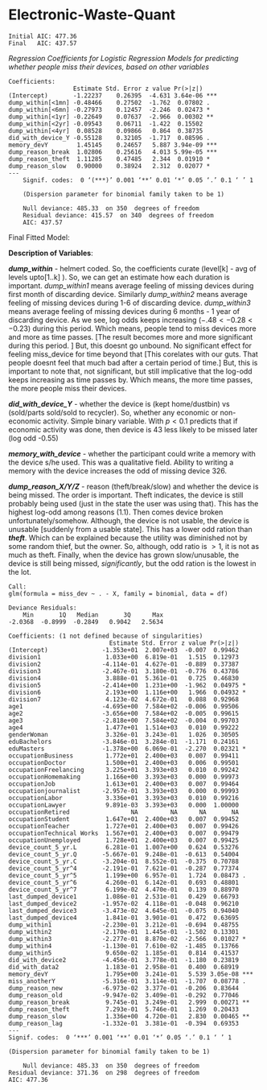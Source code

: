 # Electronic-Waste-Quant

```
Initial AIC: 477.36
Final   AIC: 437.57
```

*Regression Coefficients for Logistic Regression Models for predicting whether people miss their devices, based on other variables* 
```
Coefficients:
                  Estimate Std. Error z value Pr(>|z|)    
(Intercept)       -1.22237    0.26395  -4.631 3.64e-06 ***
dump_within[<1mn] -0.48466    0.27502  -1.762  0.07802 .  
dump_within[<6mn] -0.27973    0.12457  -2.246  0.02473 *  
dump_within[<1yr] -0.22649    0.07637  -2.966  0.00302 ** 
dump_within[<2yr] -0.09543    0.06711  -1.422  0.15502    
dump_within[<4yr]  0.08528    0.09866   0.864  0.38735    
did_with_device_Y -0.55128    0.32105  -1.717  0.08596 .  
memory_devY        1.45145    0.24657   5.887 3.94e-09 ***
dump_reason_break  1.02806    0.25616   4.013 5.99e-05 ***
dump_reason_theft  1.11285    0.47485   2.344  0.01910 *  
dump_reason_slow   0.90000    0.38924   2.312  0.02077 *  
---
    Signif. codes:  0 ‘(***)’ 0.001 ‘**’ 0.01 ‘*’ 0.05 ‘.’ 0.1 ‘ ’ 1

    (Dispersion parameter for binomial family taken to be 1)

    Null deviance: 485.33  on 350  degrees of freedom
    Residual deviance: 415.57  on 340  degrees of freedom
    AIC: 437.57
```
Final Fitted Model:

**Description of Variables**:

***dump_within*** - helmert coded. So, the coefficients curate (level[k] - avg of levels upto[1..k] ). So, we can get an estimate how each duration is important. *dump_within1* means average feeling of missing devices during first month of discarding device. Similarly *dump_within2* means average feeling of missing devices during 1-6 of discarding device. *dump_within3* means average feeling of missing devices during 6 months - 1 year of discarding device. As we see, log odds keeps increasing $(-.48 < -0.28 < -0.23)$ during this period. Which means, people tend to miss devices more and more as time passes. [The result becomes more and more significant during this period. ] But, this doesnt go unbound. No significant effect for feeling miss_device for time beyond that [This corelates with our guts. That people doesnt feel that much bad after a certain period of time.] But, this is important to note that, not significant, but still implicative that the log-odd keeps increasing as time passes by. Which means, the more time passes, the more people miss their devices.


***did_with_device_Y*** - whether the device is (kept home/dustbin) vs (sold/parts sold/sold to recycler). So, whether any economic or non-economic activity. Simple binary variable. With $p<0.1$ predicts that if economic activity was done, then device is $43%$ less likely to be missed later (log odd -0.55)


***memory_with_device*** - whether the participant could write a memory with the device s/he used. This was a qualitative field. Ability to writing a memory with the device increases the odd of missing device $326% (log odd 1.45)$.

***dump_reason_X/Y/Z*** - reason (theft/break/slow) and whether the device is being missed. The order is important. Theft indicates, the device is still probably being used (just in the state the user was using that). This has the highest log-odd among reasons $(1.1)$. Then comes device broken unfortunately/somehow. Although, the device is not usable, the device is unusable [suddenly from a usable state]. This has a lower odd ration than ***theft***. Which can be explained because the utility was diminished not by some random thief, but the owner. So, although, odd ratio is $>1$, it is not as much as theft. Finally, when the device has grown slow/unusable, the device is still being missed, *significantly*, but the odd ration is the lowest in the lot.


```
Call:
glm(formula = miss_dev ~ . - X, family = binomial, data = df)

Deviance Residuals: 
    Min       1Q   Median       3Q      Max  
-2.0368  -0.8999  -0.2849   0.9042   2.5634  

Coefficients: (1 not defined because of singularities)
                            Estimate Std. Error z value Pr(>|z|)    
(Intercept)               -1.353e+01  2.007e+03  -0.007  0.99462    
division1                  1.033e+00  6.819e-01   1.515  0.12973    
division2                 -4.114e-01  4.627e-01  -0.889  0.37387    
division3                 -2.467e-01  3.180e-01  -0.776  0.43786    
division4                  3.888e-01  5.361e-01   0.725  0.46830    
division5                 -2.414e+00  1.231e+00  -1.962  0.04975 *  
division6                  2.193e+00  1.116e+00   1.966  0.04932 *  
division7                  4.123e-02  4.672e-01   0.088  0.92968    
age1                      -4.695e+00  7.584e+02  -0.006  0.99506    
age2                      -3.656e+00  7.584e+02  -0.005  0.99615    
age3                      -2.818e+00  7.584e+02  -0.004  0.99703    
age4                       1.477e+01  1.514e+03   0.010  0.99222    
genderWoman                3.326e-01  3.243e-01   1.026  0.30505    
eduBachelors              -3.846e-01  3.284e-01  -1.171  0.24161    
eduMasters                -1.378e+00  6.069e-01  -2.270  0.02321 *  
occupationBusiness         1.772e+01  2.400e+03   0.007  0.99411    
occupationDoctor           1.500e+01  2.400e+03   0.006  0.99501    
occupationFreelancing      3.225e+01  3.393e+03   0.010  0.99242    
occupationHomemaking       1.166e+00  3.393e+03   0.000  0.99973    
occupationJob              1.613e+01  2.400e+03   0.007  0.99464    
occupationjournalist      -2.957e-01  3.393e+03   0.000  0.99993    
occupationLabor            3.336e+01  3.393e+03   0.010  0.99216    
occupationLawyer           9.891e-03  3.393e+03   0.000  1.00000    
occupationRetired                 NA         NA      NA       NA    
occupationStudent          1.647e+01  2.400e+03   0.007  0.99452    
occupationTeacher          1.727e+01  2.400e+03   0.007  0.99426    
occupationTechnical Works  1.567e+01  2.400e+03   0.007  0.99479    
occupationUnemployed       1.728e+01  2.400e+03   0.007  0.99425    
device_count_5_yr.L        6.281e-01  1.007e+00   0.624  0.53276    
device_count_5_yr.Q       -5.667e-01  9.248e-01  -0.613  0.54004    
device_count_5_yr.C       -3.204e-01  8.552e-01  -0.375  0.70788    
device_count_5_yr^4       -2.191e-01  7.621e-01  -0.287  0.77374    
device_count_5_yr^5        1.199e+00  6.957e-01   1.724  0.08473 .  
device_count_5_yr^6        4.260e-01  6.142e-01   0.693  0.48801    
device_count_5_yr^7        6.199e-02  4.470e-01   0.139  0.88970    
last_dumped_device1        1.086e-01  2.531e-01   0.429  0.66793    
last_dumped_device2       -1.957e-02  4.118e-01  -0.048  0.96210    
last_dumped_device3       -3.473e-02  4.645e-01  -0.075  0.94040    
last_dumped_device4        1.841e-01  3.901e-01   0.472  0.63695    
dump_within1              -2.230e-01  3.212e-01  -0.694  0.48755    
dump_within2              -2.170e-01  1.445e-01  -1.502  0.13301    
dump_within3              -2.277e-01  8.870e-02  -2.566  0.01027 *  
dump_within4              -1.130e-01  7.610e-02  -1.485  0.13766    
dump_within5               9.650e-02  1.185e-01   0.814  0.41537    
did_with_device2          -4.456e-01  3.778e-01  -1.180  0.23819    
did_with_data2             1.183e-01  2.958e-01   0.400  0.68919    
memory_devY                1.795e+00  3.241e-01   5.539 3.05e-08 ***
miss_anotherY             -5.316e-01  3.114e-01  -1.707  0.08778 .  
dump_reason_new           -6.973e-02  3.377e-01  -0.206  0.83644    
dump_reason_old           -9.947e-02  3.409e-01  -0.292  0.77046    
dump_reason_break          9.745e-01  3.249e-01   2.999  0.00271 ** 
dump_reason_theft          7.293e-01  5.746e-01   1.269  0.20433    
dump_reason_slow           1.336e+00  4.720e-01   2.830  0.00465 ** 
dump_reason_lag           -1.332e-01  3.381e-01  -0.394  0.69353    
---
Signif. codes:  0 ‘***’ 0.001 ‘**’ 0.01 ‘*’ 0.05 ‘.’ 0.1 ‘ ’ 1

(Dispersion parameter for binomial family taken to be 1)

    Null deviance: 485.33  on 350  degrees of freedom
Residual deviance: 371.36  on 298  degrees of freedom
AIC: 477.36
```